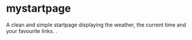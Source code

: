 # mystartpage
A clean and simple startpage displaying the weather, the current time and your favourite links. . 
